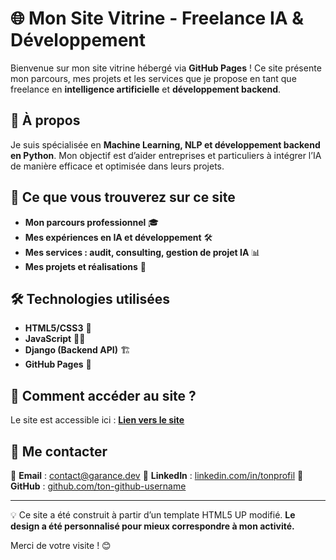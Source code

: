 # 🌐 Mon Site Vitrine - Freelance IA & Développement

Bienvenue sur mon site vitrine hébergé via **GitHub Pages** ! Ce site présente mon parcours, mes projets et les services que je propose en tant que freelance en **intelligence artificielle** et **développement backend**.

## 🔹 À propos
Je suis spécialisée en **Machine Learning, NLP et développement backend en Python**. Mon objectif est d’aider entreprises et particuliers à intégrer l’IA de manière efficace et optimisée dans leurs projets.

## 📌 Ce que vous trouverez sur ce site
- **Mon parcours professionnel** 🎓
- **Mes expériences en IA et développement** 🛠
- **Mes services : audit, consulting, gestion de projet IA** 📊
- **Mes projets et réalisations** 🚀

## 🛠 Technologies utilisées
- **HTML5/CSS3** 🎨
- **JavaScript** 🧑‍💻
- **Django (Backend API)** 🏗️
- **GitHub Pages** 🚀

## 🚀 Comment accéder au site ?
Le site est accessible ici : **[Lien vers le site](https://lomila77.github.io/)**

## 📩 Me contacter
📧 **Email** : [contact@garance.dev](mailto:contact@garance.dev)
📌 **LinkedIn** : [linkedin.com/in/tonprofil](https://www.linkedin.com/in/garance-colomer-a28902224/)
📂 **GitHub** : [github.com/ton-github-username](https://github.com/Lomila77)

---
💡 Ce site a été construit à partir d’un template HTML5 UP modifié. **Le design a été personnalisé pour mieux correspondre à mon activité.**

Merci de votre visite ! 😊